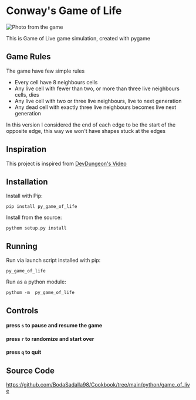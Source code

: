 Conway's Game of Life 
============================


![Photo from the game](game_screenshot.png)


This is Game of Live game simulation, created with pygame

Game Rules
----------------
The game have few simple rules

* Every cell have 8 neighbours cells 
* Any live cell with fewer than two, or more than three  live  neighbours cells, dies 
* Any live cell with two or three live neighbours, live to next generation 
* Any dead cell with exactly three live neighbours becomes live next generation 

In this version I considered the end of each edge to be the start of the opposite edge, this way we won't have  shapes stuck at the edges 

Inspiration
--------------------------
This project is inspired from [DevDungeon's Video](https://www.youtube.com/watch?v=VNAU7HH4QRw)

Installation
-------------------

Install with Pip:

    pip install py_game_of_life


Install from the source:

    pythom setup.py install

Running
--------

Run via launch script installed with pip:

    py_game_of_life

Run as a python module:

    pythom -m  py_game_of_life

Controls
---------

#### press `s` to pause and resume the game
#### press `r` to randomize and start over
#### press `q` to quit

Source Code
--------------

https://github.com/BodaSadalla98/Cookbook/tree/main/python/game_of_live

